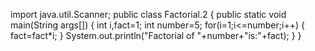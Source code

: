 import  java.util.Scanner;
public class Factorial.2
 {
  public static void main(String args[])
  {
   int i,fact=1;
   int number=5;
   for(i=1;i<=number;i++)
   {
      fact=fact*i;
    } 
    System.out.println("Factorial of "+number+"is:"+fact);
    }
   }
